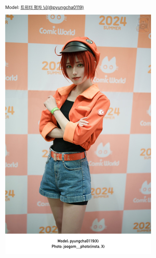 ﻿---
dddd: 2024.07.20 서코
nickname: 평차
sns_type: x
sns_id: pyungcha0119
---

<a name="pyungcha0119"></a>
Model: <a href="https://x.com/pyungcha0119" target="_blank">트위터 평차 님(@pyungcha0119)</a>

![240720일세포주곰님(2).jpg](/assets/img/2024/07-20/평차/240720일세포주곰님(2).jpg)